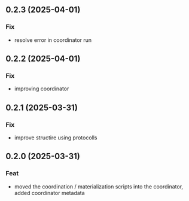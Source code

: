 ## 0.2.3 (2025-04-01)

### Fix

- resolve error in coordinator run

## 0.2.2 (2025-04-01)

### Fix

- improving coordinator

## 0.2.1 (2025-03-31)

### Fix

- improve structire using protocolls

## 0.2.0 (2025-03-31)

### Feat

- moved the coordination / materialization scripts into the coordinator, added coordinator metadata
